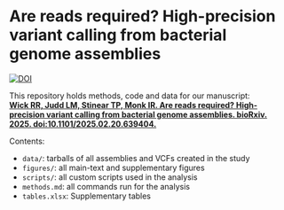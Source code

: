 # Are reads required? High-precision variant calling from bacterial genome assemblies

[![DOI](https://zenodo.org/badge/DOI/10.5281/zenodo.14868870.svg)](https://doi.org/10.5281/zenodo.14868870)

This repository holds methods, code and data for our manuscript:<br>
[**Wick RR, Judd LM, Stinear TP, Monk IR. Are reads required? High-precision variant calling from bacterial genome assemblies. bioRxiv. 2025. doi:10.1101/2025.02.20.639404.**](https://doi.org/10.1101/2025.02.20.639404)

Contents:
* `data/`: tarballs of all assemblies and VCFs created in the study
* `figures/`: all main-text and supplementary figures
* `scripts/`: all custom scripts used in the analysis
* `methods.md`: all commands run for the analysis
* `tables.xlsx`: Supplementary tables
